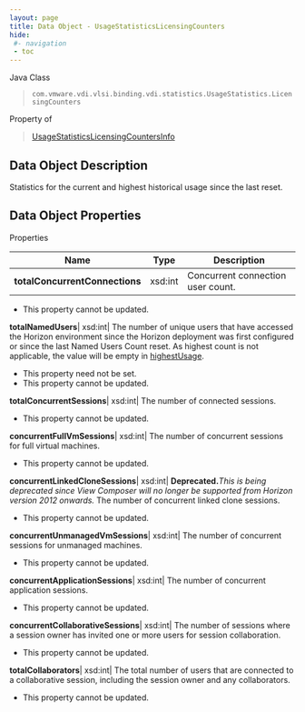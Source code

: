 ```yaml
---
layout: page
title: Data Object - UsageStatisticsLicensingCounters
hide:
 #- navigation
 - toc
---
```






Java Class  
> `com.vmware.vdi.vlsi.binding.vdi.statistics.UsageStatistics.LicensingCounters`

Property of  
> [UsageStatisticsLicensingCountersInfo](vdi.statistics.UsageStatistics.LicensingCountersInfo.md#field_detail)


## Data Object Description 

Statistics for the current and highest historical usage since the last reset. 

## Data Object Properties

Properties

Name |  Type |  Description   
---|---|---  
**totalConcurrentConnections**|  xsd:int|  Concurrent connection user count.   


* This property cannot be updated.

  
**totalNamedUsers**|  xsd:int|  The number of unique users that have accessed the Horizon environment since the Horizon deployment was first configured or since the last Named Users Count reset. As highest count is not applicable, the value will be empty in [highestUsage](vdi.statistics.UsageStatistics.LicensingCountersInfo.md#highestUsage).   


* This property need not be set.
* This property cannot be updated.

  
**totalConcurrentSessions**|  xsd:int|  The number of connected sessions.   


* This property cannot be updated.

  
**concurrentFullVmSessions**|  xsd:int|  The number of concurrent sessions for full virtual machines.   


* This property cannot be updated.

  
**concurrentLinkedCloneSessions**|  xsd:int| **Deprecated.**_This is being deprecated since View Composer will no longer be supported from Horizon version 2012 onwards._ The number of concurrent linked clone sessions.   


* This property cannot be updated.

  
**concurrentUnmanagedVmSessions**|  xsd:int|  The number of concurrent sessions for unmanaged machines.   


* This property cannot be updated.

  
**concurrentApplicationSessions**|  xsd:int|  The number of concurrent application sessions.   


* This property cannot be updated.

  
**concurrentCollaborativeSessions**|  xsd:int|  The number of sessions where a session owner has invited one or more users for session collaboration.   


* This property cannot be updated.

  
**totalCollaborators**|  xsd:int|  The total number of users that are connected to a collaborative session, including the session owner and any collaborators.   


* This property cannot be updated.

  
  
  
 
  
  
